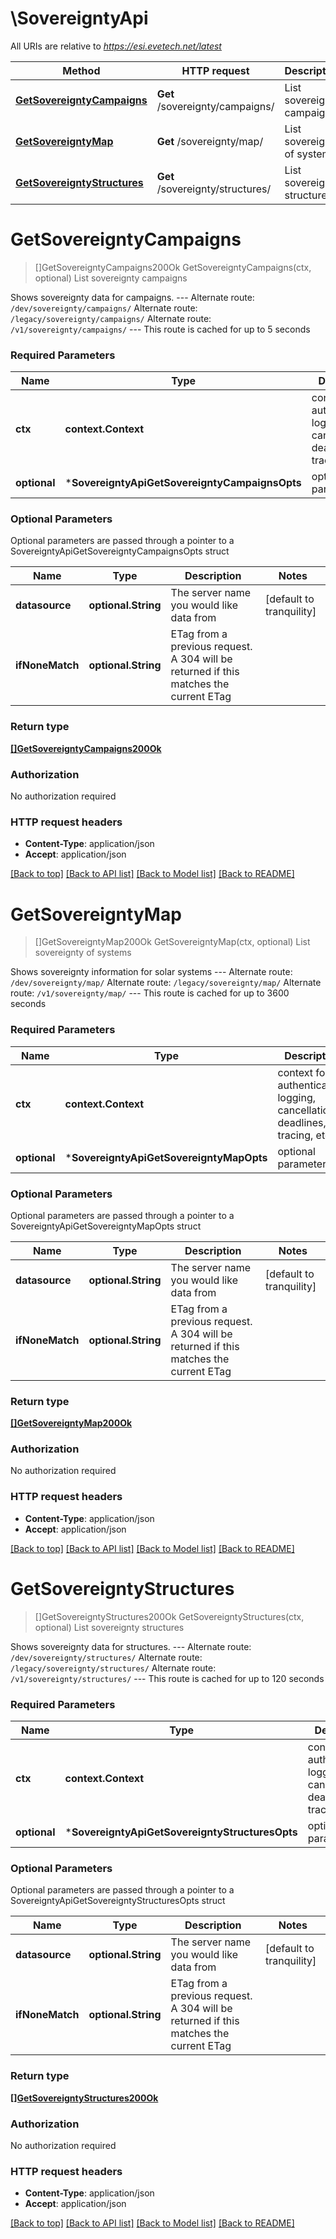 # \SovereigntyApi

All URIs are relative to *https://esi.evetech.net/latest*

Method | HTTP request | Description
------------- | ------------- | -------------
[**GetSovereigntyCampaigns**](SovereigntyApi.md#GetSovereigntyCampaigns) | **Get** /sovereignty/campaigns/ | List sovereignty campaigns
[**GetSovereigntyMap**](SovereigntyApi.md#GetSovereigntyMap) | **Get** /sovereignty/map/ | List sovereignty of systems
[**GetSovereigntyStructures**](SovereigntyApi.md#GetSovereigntyStructures) | **Get** /sovereignty/structures/ | List sovereignty structures


# **GetSovereigntyCampaigns**
> []GetSovereigntyCampaigns200Ok GetSovereigntyCampaigns(ctx, optional)
List sovereignty campaigns

Shows sovereignty data for campaigns.  --- Alternate route: `/dev/sovereignty/campaigns/`  Alternate route: `/legacy/sovereignty/campaigns/`  Alternate route: `/v1/sovereignty/campaigns/`  --- This route is cached for up to 5 seconds

### Required Parameters

Name | Type | Description  | Notes
------------- | ------------- | ------------- | -------------
 **ctx** | **context.Context** | context for authentication, logging, cancellation, deadlines, tracing, etc.
 **optional** | ***SovereigntyApiGetSovereigntyCampaignsOpts** | optional parameters | nil if no parameters

### Optional Parameters
Optional parameters are passed through a pointer to a SovereigntyApiGetSovereigntyCampaignsOpts struct

Name | Type | Description  | Notes
------------- | ------------- | ------------- | -------------
 **datasource** | **optional.String**| The server name you would like data from | [default to tranquility]
 **ifNoneMatch** | **optional.String**| ETag from a previous request. A 304 will be returned if this matches the current ETag | 

### Return type

[**[]GetSovereigntyCampaigns200Ok**](get_sovereignty_campaigns_200_ok.md)

### Authorization

No authorization required

### HTTP request headers

 - **Content-Type**: application/json
 - **Accept**: application/json

[[Back to top]](#) [[Back to API list]](../README.md#documentation-for-api-endpoints) [[Back to Model list]](../README.md#documentation-for-models) [[Back to README]](../README.md)

# **GetSovereigntyMap**
> []GetSovereigntyMap200Ok GetSovereigntyMap(ctx, optional)
List sovereignty of systems

Shows sovereignty information for solar systems  --- Alternate route: `/dev/sovereignty/map/`  Alternate route: `/legacy/sovereignty/map/`  Alternate route: `/v1/sovereignty/map/`  --- This route is cached for up to 3600 seconds

### Required Parameters

Name | Type | Description  | Notes
------------- | ------------- | ------------- | -------------
 **ctx** | **context.Context** | context for authentication, logging, cancellation, deadlines, tracing, etc.
 **optional** | ***SovereigntyApiGetSovereigntyMapOpts** | optional parameters | nil if no parameters

### Optional Parameters
Optional parameters are passed through a pointer to a SovereigntyApiGetSovereigntyMapOpts struct

Name | Type | Description  | Notes
------------- | ------------- | ------------- | -------------
 **datasource** | **optional.String**| The server name you would like data from | [default to tranquility]
 **ifNoneMatch** | **optional.String**| ETag from a previous request. A 304 will be returned if this matches the current ETag | 

### Return type

[**[]GetSovereigntyMap200Ok**](get_sovereignty_map_200_ok.md)

### Authorization

No authorization required

### HTTP request headers

 - **Content-Type**: application/json
 - **Accept**: application/json

[[Back to top]](#) [[Back to API list]](../README.md#documentation-for-api-endpoints) [[Back to Model list]](../README.md#documentation-for-models) [[Back to README]](../README.md)

# **GetSovereigntyStructures**
> []GetSovereigntyStructures200Ok GetSovereigntyStructures(ctx, optional)
List sovereignty structures

Shows sovereignty data for structures.  --- Alternate route: `/dev/sovereignty/structures/`  Alternate route: `/legacy/sovereignty/structures/`  Alternate route: `/v1/sovereignty/structures/`  --- This route is cached for up to 120 seconds

### Required Parameters

Name | Type | Description  | Notes
------------- | ------------- | ------------- | -------------
 **ctx** | **context.Context** | context for authentication, logging, cancellation, deadlines, tracing, etc.
 **optional** | ***SovereigntyApiGetSovereigntyStructuresOpts** | optional parameters | nil if no parameters

### Optional Parameters
Optional parameters are passed through a pointer to a SovereigntyApiGetSovereigntyStructuresOpts struct

Name | Type | Description  | Notes
------------- | ------------- | ------------- | -------------
 **datasource** | **optional.String**| The server name you would like data from | [default to tranquility]
 **ifNoneMatch** | **optional.String**| ETag from a previous request. A 304 will be returned if this matches the current ETag | 

### Return type

[**[]GetSovereigntyStructures200Ok**](get_sovereignty_structures_200_ok.md)

### Authorization

No authorization required

### HTTP request headers

 - **Content-Type**: application/json
 - **Accept**: application/json

[[Back to top]](#) [[Back to API list]](../README.md#documentation-for-api-endpoints) [[Back to Model list]](../README.md#documentation-for-models) [[Back to README]](../README.md)

